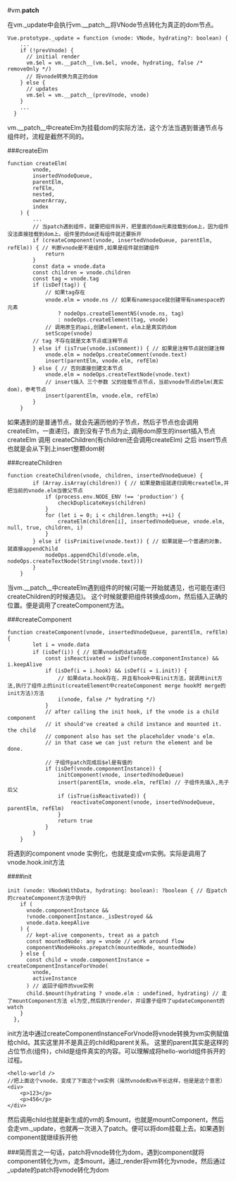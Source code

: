 #vm.__patch__

在vm._update中会执行vm.__patch__将VNode节点转化为真正的dom节点。
```
Vue.prototype._update = function (vnode: VNode, hydrating?: boolean) {
    ...
    if (!prevVnode) {
      // initial render
      vm.$el = vm.__patch__(vm.$el, vnode, hydrating, false /* removeOnly */)
      // 将vnode转换为真正的dom
    } else {
      // updates
      vm.$el = vm.__patch__(prevVnode, vnode)
    }
    ...
  }
```
vm.__patch__中createElm为挂载dom的实际方法，这个方法当遇到普通节点与组件时，流程是截然不同的。

###createElm
```
function createElm(
        vnode,
        insertedVnodeQueue,
        parentElm,
        refElm,
        nested,
        ownerArray,
        index
    ) {
        ...
        // 当patch遇到组件，就要把组件拆开，把里面的dom元素挂载到dom上，因为组件没法直接挂载到dom上。组件里的dom还有组件就还要拆开
        if (createComponent(vnode, insertedVnodeQueue, parentElm, refElm)) { // 判断vnode是不是组件,如果是组件就创建组件
            return
        }
        const data = vnode.data
        const children = vnode.children
        const tag = vnode.tag
        if (isDef(tag)) {
            // 如果tag存在
            vnode.elm = vnode.ns // 如果有namespace就创建带有namespace的元素
                ? nodeOps.createElementNS(vnode.ns, tag)
                : nodeOps.createElement(tag, vnode)
            // 调用原生的api,创建element，elm上是真实的dom
            setScope(vnode)
        // tag 不存在就是文本节点或注释节点
        } else if (isTrue(vnode.isComment)) { // 如果是注释节点就创建注释
            vnode.elm = nodeOps.createComment(vnode.text)
            insert(parentElm, vnode.elm, refElm)
        } else { // 否则直接创建文本节点
            vnode.elm = nodeOps.createTextNode(vnode.text)
            // insert插入 三个参数 父的挂载节点节点，当前vnode节点的elm(真实dom)，参考节点
            insert(parentElm, vnode.elm, refElm)
        }
    }
```


如果遇到的是普通节点，就会先遍历他的子节点，然后子节点也会调用createElm，一直递归，直到没有子节点为止,调用dom原生的insert插入节点
createElm 调用 createChildren(有children还会调用createElm) 之后 insert节点 也就是会从下到上insert整颗dom树

###createChildren
```
function createChildren(vnode, children, insertedVnodeQueue) {
        if (Array.isArray(children)) { // 如果是数组就递归调用createElm,并把当前的vnode.elm当做父节点
            if (process.env.NODE_ENV !== 'production') {
                checkDuplicateKeys(children)
            }
            for (let i = 0; i < children.length; ++i) {
                createElm(children[i], insertedVnodeQueue, vnode.elm, null, true, children, i)
            }
        } else if (isPrimitive(vnode.text)) { // 如果就是一个普通的对象，就直接appendChild
            nodeOps.appendChild(vnode.elm, nodeOps.createTextNode(String(vnode.text)))
        }
    }
```

当vm.__patch__中createElm遇到组件的时候(可能一开始就遇见，也可能在递归createChildren的时候遇见)。
这个时候就要把组件转换成dom，然后插入正确的位置。便是调用了createComponent方法。

###createComponent
```
function createComponent(vnode, insertedVnodeQueue, parentElm, refElm) {
        let i = vnode.data
        if (isDef(i)) { // 如果vnode的data存在
            const isReactivated = isDef(vnode.componentInstance) && i.keepAlive
            if (isDef(i = i.hook) && isDef(i = i.init)) {
                // 如果data.hook存在，并且有hook中有init方法，就调用init方法,执行了组件上的init(createElement中createComponent merge hook时 merge的init方法)方法
                i(vnode, false /* hydrating */)
            }
            // after calling the init hook, if the vnode is a child component
            // it should've created a child instance and mounted it. the child
            // component also has set the placeholder vnode's elm.
            // in that case we can just return the element and be done.

            // 子组件patch完成后$el是有值的
            if (isDef(vnode.componentInstance)) {
                initComponent(vnode, insertedVnodeQueue)
                insert(parentElm, vnode.elm, refElm) // 子组件先插入,先子后父
                if (isTrue(isReactivated)) {
                    reactivateComponent(vnode, insertedVnodeQueue, parentElm, refElm)
                }
                return true
            }
        }
    }
```
将遇到的component vnode 实例化，也就是变成vm实例。实际是调用了vnode.hook.init方法

####init
```
init (vnode: VNodeWithData, hydrating: boolean): ?boolean { // 在patch的createComponent方法中执行
    if (
      vnode.componentInstance &&
      !vnode.componentInstance._isDestroyed &&
      vnode.data.keepAlive
    ) {
      // kept-alive components, treat as a patch
      const mountedNode: any = vnode // work around flow
      componentVNodeHooks.prepatch(mountedNode, mountedNode)
    } else {
      const child = vnode.componentInstance = createComponentInstanceForVnode(
        vnode,
        activeInstance
      ) // 返回子组件的vue实例
      child.$mount(hydrating ? vnode.elm : undefined, hydrating) // 走了mountComponent方法 el为空,然后执行render，并设置子组件了updateComponent的watch
    }
  },
```

init方法中通过createComponentInstanceForVnode将vnode转换为vm实例赋值给child。其实这里并不是真正的child和parent关系。
这里的parent其实是<hello-world></hello-world>这样的占位节点(组件)，child是组件真实的内容。可以理解成将hello-world组件拆开的过程。

```
<hello-world />
//把上面这个vnode，变成了下面这个vm实例（虽然vnode和vm不长这样，但是是这个意思）
<div>
	<p>123</p>
	<p>456</p>
</div>
```

然后调用child也就是新生成的vm的.$mount，也就是mountComponent，然后会走vm._update，也就再一次进入了patch。便可以将dom挂载上去。如果遇到component就继续拆开他


###简而言之一句话，patch将vnode转化为dom，遇到component就将component转化为vm，走$mount，通过_render将vm转化为vnode，然后通过_update的patch将vnode转化为dom
